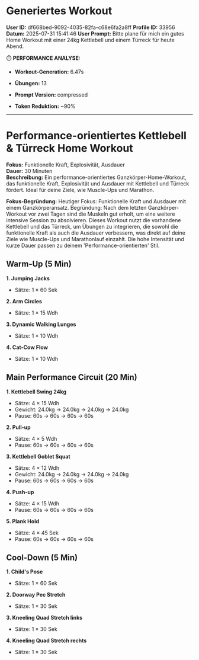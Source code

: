 # Generiertes Workout
**User ID:** df668bed-9092-4035-82fa-c68e6fa2a8ff
**Profile ID:** 33956
**Datum:** 2025-07-31 15:41:46
**User Prompt:** Bitte plane für mich ein gutes Home Workout mit einer 24kg Kettlebell und einem Türreck für heute Abend.


⏱️  **PERFORMANCE ANALYSE:**
- **Workout-Generation:** 6.47s
- **Übungen:** 13
- **Prompt Version:** compressed

- **Token Reduktion:** ~90%

---

# Performance-orientiertes Kettlebell & Türreck Home Workout

**Fokus:** Funktionelle Kraft, Explosivität, Ausdauer  
**Dauer:** 30 Minuten  
**Beschreibung:** Ein performance-orientiertes Ganzkörper-Home-Workout, das funktionelle Kraft, Explosivität und Ausdauer mit Kettlebell und Türreck fördert. Ideal für deine Ziele, wie Muscle-Ups und Marathon.

**Fokus-Begründung:** Heutiger Fokus: Funktionelle Kraft und Ausdauer mit einem Ganzkörperansatz. Begründung: Nach dem letzten Ganzkörper-Workout vor zwei Tagen sind die Muskeln gut erholt, um eine weitere intensive Session zu absolvieren. Dieses Workout nutzt die vorhandene Kettlebell und das Türreck, um Übungen zu integrieren, die sowohl die funktionelle Kraft als auch die Ausdauer verbessern, was direkt auf deine Ziele wie Muscle-Ups und Marathonlauf einzahlt. Die hohe Intensität und kurze Dauer passen zu deinem 'Performance-orientierten' Stil.
## Warm-Up (5 Min)

**1. Jumping Jacks**
   - Sätze: 1 × 60 Sek

**2. Arm Circles**
   - Sätze: 1 × 15 Wdh

**3. Dynamic Walking Lunges**
   - Sätze: 1 × 10 Wdh

**4. Cat-Cow Flow**
   - Sätze: 1 × 10 Wdh


## Main Performance Circuit (20 Min)

**1. Kettlebell Swing 24kg**
   - Sätze: 4 × 15 Wdh
   - Gewicht: 24.0kg → 24.0kg → 24.0kg → 24.0kg
   - Pause: 60s → 60s → 60s → 60s

**2. Pull-up**
   - Sätze: 4 × 5 Wdh
   - Pause: 60s → 60s → 60s → 60s

**3. Kettlebell Goblet Squat**
   - Sätze: 4 × 12 Wdh
   - Gewicht: 24.0kg → 24.0kg → 24.0kg → 24.0kg
   - Pause: 60s → 60s → 60s → 60s

**4. Push-up**
   - Sätze: 4 × 15 Wdh
   - Pause: 60s → 60s → 60s → 60s

**5. Plank Hold**
   - Sätze: 4 × 45 Sek
   - Pause: 60s → 60s → 60s → 60s


## Cool-Down (5 Min)

**1. Child's Pose**
   - Sätze: 1 × 60 Sek

**2. Doorway Pec Stretch**
   - Sätze: 1 × 30 Sek

**3. Kneeling Quad Stretch links**
   - Sätze: 1 × 30 Sek

**4. Kneeling Quad Stretch rechts**
   - Sätze: 1 × 30 Sek



